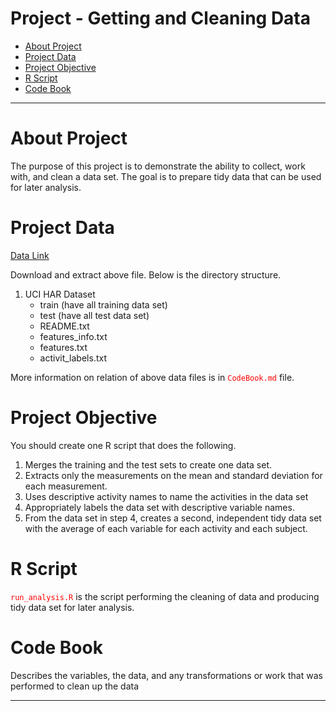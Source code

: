 # Project - Getting and Cleaning Data

- [About Project](#)
- [Project Data](#)
- [Project Objective](#)
- [R Script](#)
- [Code Book](#)

*********
# About Project
The purpose of this project is to demonstrate the ability to collect, work with, and clean a data set. The goal is to prepare tidy data that can be used for later analysis.

# Project Data
[Data Link](https://d396qusza40orc.cloudfront.net/getdata%2Fprojectfiles%2FUCI%20HAR%20Dataset.zip)

Download and extract above file. Below is the directory structure.

1. UCI HAR Dataset
     + train (have all training data set)
     + test (have all test data set)
     + README.txt
     + features_info.txt
     + features.txt
     + activit_labels.txt

More information on relation of above data files is in <span style="color:red;">`CodeBook.md`</span> file.

# Project Objective
You should create one R script that does the following. 

1. Merges the training and the test sets to create one data set.
2. Extracts only the measurements on the mean and standard deviation for each measurement. 
3. Uses descriptive activity names to name the activities in the data set
4. Appropriately labels the data set with descriptive variable names. 
5. From the data set in step 4, creates a second, independent tidy data set with the average of each variable for each activity and each subject.

# R Script
<span style="color:red;">`run_analysis.R`</span> is the script performing the cleaning of data and producing tidy data set for later analysis.

# Code Book
Describes the variables, the data, and any transformations or work that was performed to clean up the data

*******
